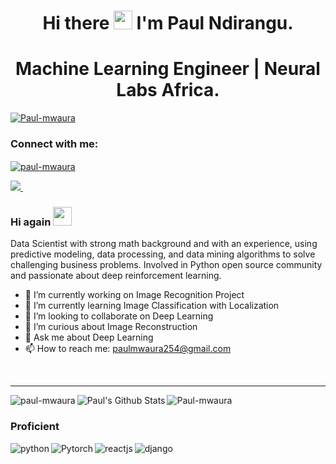 

<h1 align='center'>
  Hi there <img src="https://user-images.githubusercontent.com/61727167/114547962-cecc6b80-9c67-11eb-9697-b1c5a8c8ff46.gif" width="30px"> I'm Paul Ndirangu.
</h1>

<h1 align='center'>
  Machine Learning Engineer | Neural Labs Africa.
</h1>
<p align="left"> <a href="https://github.com/ryo-ma/github-profile-trophy"><img src="https://github-profile-trophy.vercel.app/?username=Paul-mwaura" alt="Paul-mwaura" /></a> </p>

<h3 align="left">Connect with me:</h3>
<p align="center">
  
  <a href="https://twitter.com/Paulmwa66089413" target="blank"><img align="center" src="https://www.vectorlogo.zone/logos/twitter/twitter-ar21.svg" alt="paul-mwaura" /></a>&nbsp;&nbsp;
  
  <a href="https://www.linkedin.com/in/paul-ndirangu/">
    <img src="https://www.vectorlogo.zone/logos/linkedin/linkedin-ar21.svg" />
  </a>&nbsp;&nbsp;
</p>

### Hi again <img src="https://user-images.githubusercontent.com/61727167/114547962-cecc6b80-9c67-11eb-9697-b1c5a8c8ff46.gif" width="30px"> 

Data Scientist with strong math background and with an experience, using predictive modeling, data processing, and data mining algorithms to solve challenging business problems. Involved in Python open source community and passionate about deep reinforcement learning. 

- 🔭 I’m currently working on Image Recognition Project
- 🌱 I’m currently learning Image Classification with Localization
- 👯 I’m looking to collaborate on Deep Learning
- 🤔 I’m curious about Image Reconstruction
- 💬 Ask me about Deep Learning
- 📫 How to reach me: paulmwaura254@gmail.com
<br />

---
<p><img align="left" src="https://github-readme-stats.vercel.app/api/top-langs?username=paul-mwaura&show_icons=true&locale=en&layout=compact&theme=blue-green" alt="paul-mwaura" />

<img align="left" alt="Paul's Github Stats" src="https://github-readme-stats.vercel.app/api?username=paul-mwaura&show_icons=true&hide_border=true&hide=contribs&count_private=true&include_all_commits=false" />




<img align="center" src="https://github-readme-streak-stats.herokuapp.com/?user=Paul-mwaura&" alt="Paul-mwaura" />
  </p>  
<h3 align="left">Proficient</h3>
<p align="left">
  <a href="https://python.org" target="_blank"> <img align="left" src="https://www.vectorlogo.zone/logos/python/python-ar21.svg" alt="python" /> </a> 
  <a href="https://pytorch.org" target="_blank"> <img align="left" src="https://www.vectorlogo.zone/logos/pytorch/pytorch-ar21.svg" alt="Pytorch" /> </a> 
<a href="https://reactjs.org" target="_blank"> <img align="left" src="https://www.vectorlogo.zone/logos/reactjs/reactjs-ar21.svg" alt="reactjs"/> </a>
  <a href="https://www.djangoproject.com/" target="_blank"> <img align="left" src="https://www.vectorlogo.zone/logos/djangoproject/djangoproject-ar21.svg" alt="django" /> </a>
</p>

